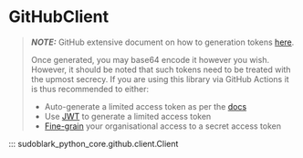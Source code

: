 # GitHubClient

> **_NOTE:_**  GitHub extensive document on how
> to generation tokens [here](https://docs.github.com/en/authentication/keeping-your-account-and-data-secure/managing-your-personal-access-tokens).
> 
> Once generated, you may base64 encode it however you wish. However, it should be noted
> that such tokens need to be treated with the upmost secrecy. If you are using
> this library via GitHub Actions it is thus recommended to either:
> 
>   - Auto-generate a limited access token as per the [docs](https://docs.github.com/en/actions/security-for-github-actions/security-guides/automatic-token-authentication)
>   - Use [JWT](https://docs.github.com/en/apps/creating-github-apps/authenticating-with-a-github-app/generating-a-json-web-token-jwt-for-a-github-app) to generate a limited access token
>   - [Fine-grain](https://docs.github.com/en/organizations/managing-programmatic-access-to-your-organization/setting-a-personal-access-token-policy-for-your-organization) your organisational access to a secret access token

::: sudoblark_python_core.github.client.Client